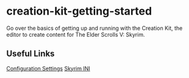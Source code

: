 # creation-kit-getting-started
Go over the basics of getting up and running with the Creation Kit, the editor to create content for The Elder Scrolls V: Skyrim.

## Useful Links
[Configuration Settings](http://wiki.step-project.com/Guide:Skyrim_Configuration_Settings)
[Skyrim INI](http://wiki.step-project.com/Guide:SkyrimPrefs_INI)
